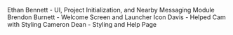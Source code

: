 Ethan Bennett - UI, Project Initialization, and Nearby Messaging Module
Brendon Burnett - Welcome Screen and Launcher Icon
Davis - Helped Cam with Styling
Cameron Dean - Styling and Help Page
